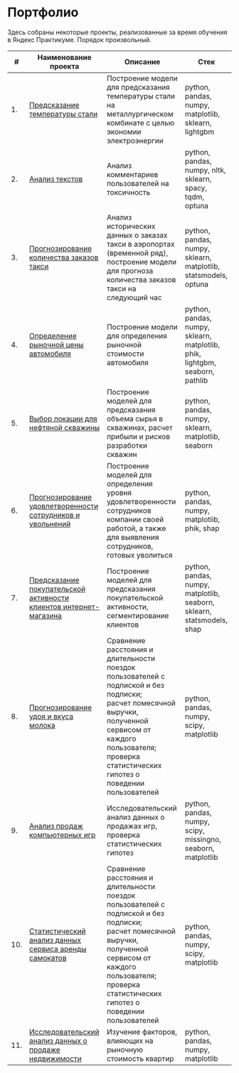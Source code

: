 # Портфолио

Здесь собраны некоторые проекты, реализованные за время обучения в Яндекс Практикуме. Порядок произвольный.

| #    | Наименование проекта                | Описание                                                     | Стек                                                         |
| ---- | ------------------------------------------------------------ | ------------------------------------------------------------ | ------------------------------------------------------------ |
| 1.   | [Предсказание температуры стали](https://github.com/Baranova-Tanya/Practicum_projects/tree/main/steel_temperature) | Построение модели для предсказания температуры стали на металлургическом комбинате с целью экономии электроэнергии | python, pandas, numpy, matplotlib, sklearn, lightgbm        |
| 2.   | [Анализ текстов](https://github.com/Baranova-Tanya/Practicum_projects/tree/main/toxic_comments) | Анализ комментариев пользователей на токсичность             | python, pandas, numpy, nltk, sklearn, spacy, tqdm, optuna |
| 3. | [Прогнозирование количества заказов такси](https://github.com/Baranova-Tanya/Practicum_projects/tree/main/taxi_orders) | Анализ исторических данных о заказах такси в аэропортах (временной ряд), построение модели для прогноза количества заказов такси на следующий час | python, pandas, numpy,  sklearn, matplotlib, statsmodels, optuna |
| 4. | [Определение рыночной цены автомобиля](https://github.com/Baranova-Tanya/Practicum_projects/tree/main/car_price) | Построение модели для определения рыночной стоимости автомобиля | python, pandas, numpy,  sklearn, matplotlib, phik, lightgbm, seaborn, pathlib |
| 5. | [Выбор локации для нефтяной скважины](https://github.com/Baranova-Tanya/Practicum_projects/tree/main/oil_location) | Построение моделей для предсказания объема сырья в скважинах, расчет прибыли и рисков разработки скважин | python, pandas, numpy,  sklearn, matplotlib, seaborn|
| 6. | [Прогнозирование удовлетворенности сотрудников и увольнений](https://github.com/Baranova-Tanya/Practicum_projects/tree/main/hr_dismissal) | Построение моделей для определения уровня удовлетворенности сотрудников компании своей работой, а также для выявления сотрудников, готовых уволиться | python, pandas, numpy, matplotlib, phik, shap |
| 7. | [Предсказание покупательской активности клиентов интернет-магазина](https://github.com/Baranova-Tanya/Practicum_projects/tree/main/clients_activity) | Построение моделей для предсказания покупательской активности, сегментирование клиентов | python, pandas, numpy, matplotlib, seaborn, sklearn, statsmodels, shap |
| 8.  | [Прогнозирование удоя и вкуса молока](https://github.com/Baranova-Tanya/Practicum_projects/tree/main/cow_farm) | Сравнение расстояния и длительности <br/>поездок пользователей с подпиской и без подписки; <br/>расчет помесячной выручки, полученной сервисом от каждого пользователя; <br/>проверка статистических гипотез о поведении пользователей | python, pandas, numpy, scipy, matplotlib |
| 9.   | [Анализ продаж компьютерных игр](https://github.com/Baranova-Tanya/Practicum_projects/tree/main/games_sales) | Исследовательский анализ данных о продажах игр, проверка статистических гипотез             | python, pandas, numpy, scipy, missingno, seaborn, matplotlib |
| 10.   | [Статистический анализ данных сервиса аренды самокатов](https://github.com/Baranova-Tanya/Practicum_projects/tree/main/scooters_rent) | Сравнение расстояния и длительности <br/>поездок пользователей с подпиской и без подписки; <br/>расчет помесячной выручки, полученной сервисом от каждого пользователя; <br/>проверка статистических гипотез о поведении пользователей | python, pandas, numpy, scipy, matplotlib |
| 11.   | [Исследовательский анализ данных о продаже недвижимости](https://github.com/Baranova-Tanya/Practicum_projects/tree/main/realty_price) | Изучение факторов, влияющих на рыночную стоимость квартир | python, pandas, numpy, matplotlib |
